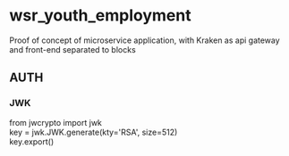# wsr_youth_employment
Proof of concept of microservice application, with Kraken as api gateway and  front-end separated to blocks


## AUTH
### JWK
from jwcrypto import jwk  
key = jwk.JWK.generate(kty='RSA', size=512)  
key.export()  